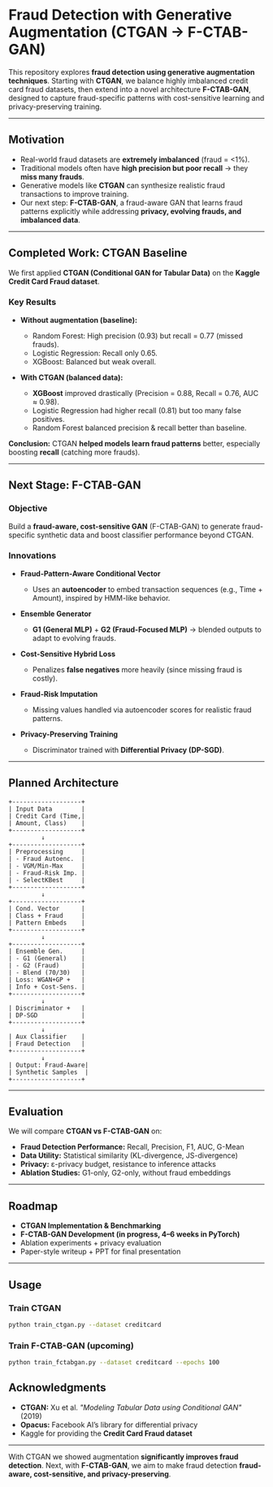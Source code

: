 # Fraud Detection with Generative Augmentation (CTGAN → F-CTAB-GAN)


This repository explores **fraud detection using generative augmentation techniques**.
Starting with **CTGAN**, we balance highly imbalanced credit card fraud datasets, then extend into a novel architecture **F-CTAB-GAN**, designed to capture fraud-specific patterns with cost-sensitive learning and privacy-preserving training.

---

## Motivation

* Real-world fraud datasets are **extremely imbalanced** (fraud = <1%).
* Traditional models often have **high precision but poor recall** → they **miss many frauds**.
* Generative models like **CTGAN** can synthesize realistic fraud transactions to improve training.
* Our next step: **F-CTAB-GAN**, a fraud-aware GAN that learns fraud patterns explicitly while addressing **privacy, evolving frauds, and imbalanced data**.

---

## Completed Work: CTGAN Baseline

We first applied **CTGAN (Conditional GAN for Tabular Data)** on the **Kaggle Credit Card Fraud dataset**.

### Key Results

* **Without augmentation (baseline):**

  * Random Forest: High precision (0.93) but recall = 0.77 (missed frauds).
  * Logistic Regression: Recall only 0.65.
  * XGBoost: Balanced but weak overall.

* **With CTGAN (balanced data):**

  * **XGBoost** improved drastically (Precision = 0.88, Recall = 0.76, AUC ≈ 0.98).
  * Logistic Regression had higher recall (0.81) but too many false positives.
  * Random Forest balanced precision & recall better than baseline.

**Conclusion:** CTGAN **helped models learn fraud patterns** better, especially boosting **recall** (catching more frauds).

---

## Next Stage: F-CTAB-GAN

### Objective

Build a **fraud-aware, cost-sensitive GAN** (F-CTAB-GAN) to generate fraud-specific synthetic data and boost classifier performance beyond CTGAN.

### Innovations

* **Fraud-Pattern-Aware Conditional Vector**

  * Uses an **autoencoder** to embed transaction sequences (e.g., Time + Amount), inspired by HMM-like behavior.

* **Ensemble Generator**

  * **G1 (General MLP)** + **G2 (Fraud-Focused MLP)** → blended outputs to adapt to evolving frauds.

* **Cost-Sensitive Hybrid Loss**

  * Penalizes **false negatives** more heavily (since missing fraud is costly).

* **Fraud-Risk Imputation**

  * Missing values handled via autoencoder scores for realistic fraud patterns.

* **Privacy-Preserving Training**

  * Discriminator trained with **Differential Privacy (DP-SGD)**.

---

## Planned Architecture

```
+-------------------+
| Input Data        |
| Credit Card (Time,|
| Amount, Class)    |
+-------------------+
         ↓
+-------------------+
| Preprocessing     |
| - Fraud Autoenc.  |
| - VGM/Min-Max     |
| - Fraud-Risk Imp. |
| - SelectKBest     |
+-------------------+
         ↓
+-------------------+
| Cond. Vector      |
| Class + Fraud     |
| Pattern Embeds    |
+-------------------+
         ↓
+-------------------+
| Ensemble Gen.     |
| - G1 (General)    |
| - G2 (Fraud)      |
| - Blend (70/30)   |
| Loss: WGAN+GP +   |
| Info + Cost-Sens. |
+-------------------+
         ↓
| Discriminator +   |
| DP-SGD            |
+-------------------+
         ↓
| Aux Classifier    |
| Fraud Detection   |
+-------------------+
         ↓
| Output: Fraud-Aware|
| Synthetic Samples  |
+-------------------+
```

---

## Evaluation

We will compare **CTGAN vs F-CTAB-GAN** on:

* **Fraud Detection Performance:** Recall, Precision, F1, AUC, G-Mean
* **Data Utility:** Statistical similarity (KL-divergence, JS-divergence)
* **Privacy:** ε-privacy budget, resistance to inference attacks
* **Ablation Studies:** G1-only, G2-only, without fraud embeddings

---

## Roadmap

*  **CTGAN Implementation & Benchmarking**
*  **F-CTAB-GAN Development (in progress, 4–6 weeks in PyTorch)**
*  Ablation experiments + privacy evaluation
*  Paper-style writeup + PPT for final presentation

---

##  Usage


### Train CTGAN

```bash
python train_ctgan.py --dataset creditcard
```

### Train F-CTAB-GAN (upcoming)

```bash
python train_fctabgan.py --dataset creditcard --epochs 100
```

## Acknowledgments

* **CTGAN:** Xu et al. *"Modeling Tabular Data using Conditional GAN"* (2019)
* **Opacus:** Facebook AI’s library for differential privacy
* Kaggle for providing the **Credit Card Fraud dataset**

---

With CTGAN we showed augmentation **significantly improves fraud detection**.
Next, with **F-CTAB-GAN**, we aim to make fraud detection **fraud-aware, cost-sensitive, and privacy-preserving**.
